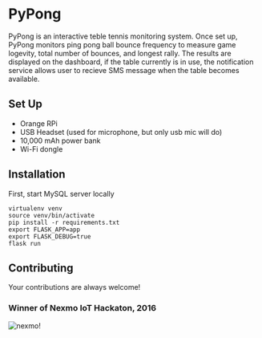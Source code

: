 # PyPong
PyPong is an interactive teble tennis monitoring system. Once set up, PyPong monitors ping pong ball bounce frequency to measure game logevity, total number of bounces, and longest rally. The results are displayed on the dashboard, if the table currently is in use, the notification service allows user to recieve SMS message when the table becomes available.

## Set Up
* Orange RPi
* USB Headset (used for microphone, but only usb mic will do)
* 10,000 mAh power bank
* Wi-Fi dongle

## Installation
First, start MySQL server locally
```
virtualenv venv
source venv/bin/activate
pip install -r requirements.txt
export FLASK_APP=app
export FLASK_DEBUG=true
flask run
```

## Contributing
Your contributions are always welcome!


### Winner of Nexmo IoT Hackaton, 2016
![nexmo!](assets/nexmo.png)
